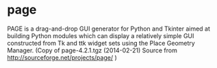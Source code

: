 page
====

PAGE is a drag-and-drop GUI generator for Python and Tkinter aimed at building Python modules which can display a relatively simple GUI constructed from Tk and ttk widget sets using the Place Geometry Manager. (Copy of page-4.2.1.tgz (2014-02-21) Source from http://sourceforge.net/projects/page/ )

